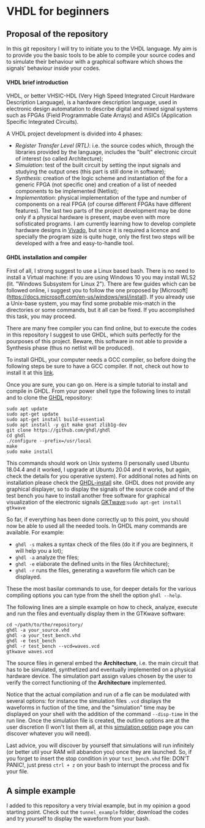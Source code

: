 # VHDL for beginners

## Proposal of the repository

In this git repository I will try to initiate you to the VHDL language. My aim is to provide you the basic tools to be able to compile your source codes and to simulate their behaviour with a graphical software which shows the signals' behaviour inside your codes. 

#### VHDL brief introduction
VHDL, or better VHSIC-HDL (Very High Speed Integrated Circuit Hardware Description Language), is a hardware description language, used in electronic design automatation to describe digital and mixed signal systems such as FPGAs (Field Programmable Gate Arrays) and ASICs (Application Specific Integrated Circuits). 

A VHDL project development is divided into 4 phases:

- *Register Transfer Level (RTL)*: i.e. the source codes which, through the libraries provided by the language, includes the "built"  electronic circuit of interest (so called Architecture);
- *Simulation*: test of the built circuit by setting the input signals and studying the output ones (this part is still done in software);
- *Synthesis*: creation of the logic scheme and instantiation of the for a generic FPGA (not specific one) and creation of a list of needed components to be implemented (Netlist);
- *Implementation*: physical implementation of the type and number of components on a real FPGA (of course different FPGAs have different features). 
The last two parts of the project development may be done only if a physical hardware is present, maybe even with more sofisticated programs. I am currently learning how to develop complete hardware designs in [Vivado](https://www.xilinx.com/products/design-tools/vivado.html), but since it is required a licence and specially the program size is quite huge, only the first two steps will be developed with a free and easy-to-handle tool.

#### GHDL installation and compiler 
First of all, I strong suggest to use a Linux based bash. There is no need to install a Virtual machine: if you are using Windows 10 you may install WLS2 (lit. "Windows Subsystem for Linux 2"). There are few guides which can be followed online, i suggest you to  follow the one proposed by [Microsoft] (https://docs.microsoft.com/en-us/windows/wsl/install). If you already use a Unix-base system, you may find some probable mis-match in the directories or some commands, but it all can be fixed. If you accomplished this task, you may proceed. 

There are many free compiler you can find online, but to execute the codes in this repository I suggest to use GHDL, which suits perfectly for the pourposes of this project. Beware, this software in not able to provide a Synthesis phase (thus no netlist will be produced).

To install GHDL, your computer needs a GCC compiler, so before doing the following steps be sure to have a GCC compiler. If not, check out how to install it at this [link](https://linuxize.com/post/how-to-install-gcc-compiler-on-ubuntu-20-04/). 

Once you are sure, you can go on. Here is a simple tutorial to install and compile in GHDL.
From your power shell type the following lines to install and to clone the [GHDL](https://github.com/ghdl/ghdl) repository:
```
sudo apt update
sudo apt-get update
sudo apt-get install build-essential
sudo apt install -y git make gnat zlib1g-dev
git clone https://github.com/ghdl/ghdl
cd ghdl
./configure --prefix=/usr/local
make
sudo make install
```
This commands should work on Unix systems (I personally used Ubuntu 18.04.4 and it worked, I upgrade at Ubuntu 20.04 and it works, but again, check the details for you operative system). For additional notes ad hints on installation please check the [GHDL-install](http://ghdl.free.fr/site/pmwiki.php?n=Main.Installation) site.
GHDL does not provide any graphical displayer, so to display the signals of the source code and of the test bench you have to install another free software for graphical visualization of the electronic signals [GKTwave](http://gtkwave.sourceforge.net/):```sudo apt-get install gtkwave```

So far, if everything has been done correctly up to this point, you should now be able to used all the needed tools.
In GHDL many commands are available. For example:

- ```ghdl -s``` makes a syntax check of the files (do it if you are beginners, it will help you a lot);
- ```ghdl -a``` analyze the files;
- ```ghdl -e``` elaborate the defined units in the files (Architecture);
- ```ghdl -r``` runs the files, generating a waveform file which can be displayed.

These the most basilar commands to use, for deeper details for the various compiling options you can type from the shell the option ```ghdl --help```.

The following lines are a simple example on how to check, analyze, execute and run the files and eventually display them in the GTKwave software: 
```
cd ~/path/to/the/repository/
ghdl -a your_source.vhd
ghdl -a your_test_bench.vhd
ghdl -e test_bench 
ghdl -r test_bench --vcd=waves.vcd 
gtkwave waves.vcd
```

The source files in general embed the **Architecture**, i.e. the main circuit that has to be simulated, synthetized and eventually implemented on a physical hardware device. The simulation part assign values chosen by the user to verify the correct functioning of the **Architecture** implemented.

Notice that the actual compilation and run of a fle can be modulated with several options: for instance the simulation files ```.vcd``` displays the waveforms in fuction of the time, and the "simulation" time may be displayed on your shell with the addition of the command ```--disp-time``` in the run line. Once the simulation file is created, the outline options are at the user discretion (I won't list them all, at this [simulation option](http://ghdl.free.fr/ghdl/Simulation-options.html) page you can discover whatever you will need). 

Last advice, you will discover by yourself that simulations will run infinitely (or better util your RAM will abbandon you) once they are launched. So, if you forget to insert the stop condition in your ```test_bench.vhd``` file: DON'T PANIC!, just press ```ctrl + z``` on your bash to interrupt the process and fix your file.


## A simple example

I added to this repository a very trivial example, but in my opinion a good starting point. Check out the ```tunnel_example``` folder, download the codes and try yourself to display the waveform from your bash. 



